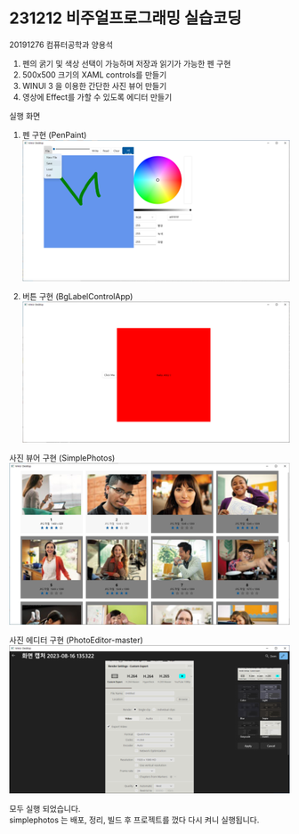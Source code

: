 # 231212 비주얼프로그래밍 실습코딩

20191276 컴퓨터공학과 양용석

1. 펜의 굵기 및 색상 선택이 가능하며 저장과 읽기가 가능한 펜 구현
2. 500x500 크기의 XAML controls를 만들기
3. WINUI 3 을 이용한 간단한 사진 뷰어 만들기 
4. 영상에 Effect를 가할 수 있도록 에디터 만들기


실행 화면</br>

1. 펜 구현 (PenPaint)
![Image description](./pen.PNG)</br>

2. 버튼 구현 (BgLabelControlApp)
![Image description](./btn.PNG)</br>

사진 뷰어 구현 (SimplePhotos)
![Image description](./simplephotos.PNG)</br>

사진 에디터 구현 (PhotoEditor-master)
![Image description](./photoedit.PNG)</br>

모두 실행 되었습니다.  
simplephotos 는 배포, 정리, 빌드 후 프로젝트를 껐다 다시 켜니 실행됩니다. 
